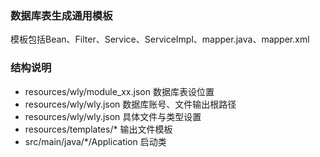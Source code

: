 ### 数据库表生成通用模板
模板包括Bean、Filter、Service、ServiceImpl、mapper.java、mapper.xml

### 结构说明
- resources/wly/module_xx.json 数据库表设位置
- resources/wly/wly.json 数据库账号、文件输出根路径
- resources/wly/wly.json 具体文件与类型设置
- resources/templates/* 输出文件模板
- src/main/java/*/Application 启动类
